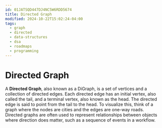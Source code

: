 ```yaml
---
id: 01JATSQD447DJ4NC5W6RDD5674
title: Directed Graph
modified: 2024-10-22T15:02:24-04:00
tags:
  - graph
  - directed
  - data-structures
  - dsa
  - roadmaps
  - programming
---
```

# Directed Graph

A **Directed Graph**, also known as a DiGraph, is a set of vertices and a collection of directed edges. Each directed edge has an initial vertex, also called the tail, and a terminal vertex, also known as the head. The directed edge is said to point from the tail to the head. To visualize this, think of a graph where the nodes are cities and the edges are one-way roads. Directed graphs are often used to represent relationships between objects where direction does matter, such as a sequence of events in a workflow.